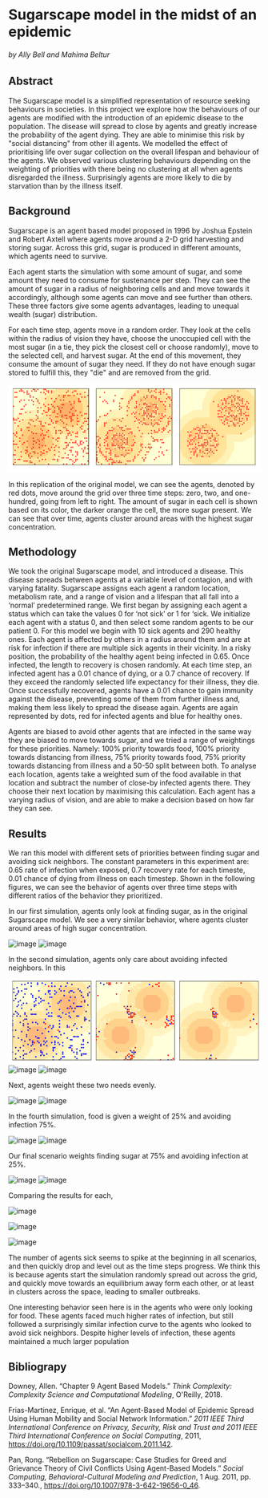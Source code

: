 
# Sugarscape model in the midst of an epidemic
###### by Ally Bell and Mahima Beltur

## Abstract
The Sugarscape model is a simplified representation of resource seeking behaviours in societies. In this project we explore how the behaviours of our agents are modified with the introduction of an epidemic disease to the population. The disease will spread to close by agents and greatly increase the probability of the agent dying. They are able to minimise this risk by "social distancing" from other ill agents. We modelled the effect of prioritising life over sugar collection on the overall lifespan and behaviour of the agents. We observed various clustering behaviours depending on the weighting of priorities with there being no clustering at all when agents disregarded the illness. Surprisingly agents are more likely to die by starvation than by the illness itself.

## Background

Sugarscape is an agent based model proposed in 1996 by Joshua Epstein and Robert Axtell where agents move around a 2-D grid harvesting and storing sugar. Across this grid, sugar is produced in different amounts, which agents need to survive.

Each agent starts the simulation with some amount of sugar, and some amount they need to consume for sustenance per step. They can see the amount of sugar in a radius of neighboring cells and and move towards it accordingly, although some agents can move and see further than others. These three factors give some agents advantages, leading to unequal wealth (sugar) distribution. 

For each time step, agents move in a random order. They look at the cells within the radius of vision they have, choose the unoccupied cell with the most sugar (in a tie, they pick the closest cell or choose randomly), move to the selected cell, and harvest sugar. At the end of this movement, they consume the amount of sugar they need. If they do not have enough sugar stored to fulfill this, they "die" and are removed from the grid.

![original model](./images/original_sugarscape.PNG )

In this replication of the original model, we can see the agents, denoted by red dots, move around the grid over three time steps: zero, two, and one-hundred, going from left to right. The amount of sugar in each cell is shown based on its color, the darker orange the cell, the more sugar present. We can see that over time, agents cluster around areas with the highest sugar concentration.



## Methodology

We took the original Sugarscape model, and introduced a disease. This disease spreads between agents at a variable level of contagion, and with varying fatality. Sugarscape assigns each agent a random location, metabolism rate, and a range of vision and a lifespan that all fall into a ‘normal’ predetermined range. We first began by assigning each agent a status which can take the values 0 for ‘not sick’ or 1 for ‘sick. We initialize each agent with a status 0, and then select some random agents to be our patient 0. For this model we begin with 10 sick agents and 290 healthy ones. Each agent is affected by others in a radius around them and are at risk for infection if there are multiple sick agents in their vicinity. In a risky position, the probability of the healthy agent being infected in 0.65. Once infected, the length to recovery is chosen randomly. At each time step, an infected agent has a 0.01 chance of dying, or a 0.7 chance of recovery. If they exceed the randomly selected life expectancy for their illness, they die. Once successfully recovered, agents have a 0.01 chance to gain immunity against the disease, preventing some of them from further illness and, making them less likely to spread the disease again. Agents are again represented by dots, red for infected agents and blue for healthy ones.

Agents are biased to avoid other agents that are infected in the same way they are biased to move towards sugar, and we tried a range of weightings for these priorities. Namely: 100% priority towards food, 100% priority towards distancing from illness, 75% priority towards food, 75% priority towards distancing from illness and a 50-50 split between both. To analyse each location, agents take a weighted sum of the food available in that location and subtract the number of close-by infected agents there. They choose their next location by maximising this calculation. Each agent has a varying radius of vision, and are able to make a decision based on how far they can see.


## Results

We ran this model with different sets of priorities between finding sugar and avoiding sick neighbors. The constant parameters in this experiment are: 0.65 rate of infection when exposed, 0.7 recovery rate for each timeste, 0.01 chance of dying from illness on each timestep. Shown in the following figures, we can see the behavior of agents over three time steps with different ratios of the behavior they prioritized.

In our first simulation, agents only look at finding sugar, as in the original Sugarscape model. We see a very similar behavior, where agents cluster around areas of high sugar concentration.

<!-- ![original model](./images/fw10_visual.PNG ) -->
![image](https://user-images.githubusercontent.com/42980963/146247763-626ce70c-d17c-453d-a0cd-cd45242621fe.png)
![image](https://user-images.githubusercontent.com/42980963/146247891-02ef80b9-75ff-49ed-a91b-d5a3b23af6a6.png)
<!-- ![original model](./images/10_deaths.PNG ) -->

In the second simulation, agents only care about avoiding infected neighbors. In this 

![original model](./images/fw01_visual.PNG )
![image](https://user-images.githubusercontent.com/42980963/146247935-42850fa5-b352-411d-9898-7fc13eb89960.png)
![image](https://user-images.githubusercontent.com/42980963/146247971-0619b265-b761-44b0-9e37-21cf6f526543.png)
<!-- ![original model](./images/01_deaths.PNG ) -->

Next, agents weight these two needs evenly.
<!-- 
![original model](./images/fw11_visual.PNG ) -->
![image](https://user-images.githubusercontent.com/42980963/146248050-de7ad4ad-6b34-48c2-9c35-bed1569796e5.png)
![image](https://user-images.githubusercontent.com/42980963/146248075-cf4d0f01-3811-4e4a-8e45-93ec14b91b67.png)
<!-- ![original model](./images/11_deaths.PNG ) -->

In the fourth simulation, food is given a weight of 25% and avoiding infection 75%.

<!-- ![original model](./images/fw13_visual.PNG ) -->
![image](https://user-images.githubusercontent.com/42980963/146248140-81a4436a-b146-40e5-b927-e8bd097131cb.png)
![image](https://user-images.githubusercontent.com/42980963/146248179-a5c56224-2c7b-4323-8ccd-06c78c54337b.png)
<!-- ![original model](./images/13_deaths.PNG ) -->

Our final scenario weights finding sugar at 75% and avoiding infection at 25%.

<!-- ![original model](./images/fw31_visual.PNG ) -->
![image](https://user-images.githubusercontent.com/42980963/146248244-09bb2fba-68b5-43cf-bcae-9e97be7e282e.png)
![image](https://user-images.githubusercontent.com/42980963/146248281-935416c5-acb1-4803-b72a-e2891933d924.png)
<!-- ![original model](./images/31_deaths.PNG ) -->

Comparing the results for each,

<!-- ![original model](./images/wealth_distribution.PNG ) -->
![image](https://user-images.githubusercontent.com/42980963/146248314-2b4e1b7a-ddd9-4c6e-8e4f-5b32f785c3e5.png)

<!-- ![original model](./images/Sick_agents.PNG ) -->
![image](https://user-images.githubusercontent.com/42980963/146248349-ad7a95cc-9653-4b39-927f-341d630d3c13.png)
<!-- 
![original model](./images/Agents_alive.PNG ) -->
![image](https://user-images.githubusercontent.com/42980963/146248371-a5f34df6-f3eb-457e-867e-78af15951add.png)


The number of agents sick seems to spike at the beginning in all scenarios, and then quickly drop and level out as the time steps progress. We think this is because agents start the simulation randomly spread out across the grid, and quickly move towards an equilibrium away form each other, or at least in clusters across the space, leading to smaller outbreaks. 

One interesting behavior seen here is in the agents who were only looking for food. These agents faced much higher rates of infection, but still followed a surprisingly similar infection curve to  the agents who looked to avoid sick neighbors. Despite higher levels of infection, these agents maintained a much larger population





## Bibliograpy

Downey, Allen. “Chapter 9 Agent Based Models.” *Think Complexity: Complexity Science and Computational Modeling*, O'Reilly, 2018. 

Frias-Martinez, Enrique, et al. “An Agent-Based Model of Epidemic Spread Using Human 	Mobility and Social Network Information.” *2011 IEEE Third International Conference on Privacy, Security, Risk and Trust and 2011 IEEE Third International Conference on Social Computing*, 2011, https://doi.org/10.1109/passat/socialcom.2011.142. 

Pan, Rong. “Rebellion on Sugarscape: Case Studies for Greed and Grievance Theory of Civil Conflicts Using Agent-Based Models.” *Social Computing, Behavioral-Cultural Modeling and Prediction*, 1 Aug. 2011, pp. 333–340., https://doi.org/10.1007/978-3-642-19656-0_46. 



